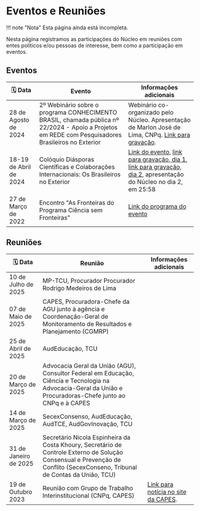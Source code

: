 # Eventos e Reuniões

!!! note "Nota"
    Esta página ainda está incompleta.

Nesta página registramos as participações do Núcleo em reuniões com entes políticos e/ou pessoas de interesse, bem como a participação em eventos.

## Eventos

| 🗓️ Data             | Evento                                                                                                                                             | Informações adicionais                                                                                                                                                                                                                                              |
| ---------------------- | -------------------------------------------------------------------------------------------------------------------------------------------------- | ------------------------------------------------------------------------------------------------------------------------------------------------------------------------------------------------------------------------------------------------------------------- |
| 28 de Agosto de 2024   | 2º Webinário sobre o programa CONHECIMENTO BRASIL, chamada pública nº 22/2024 - Apoio a Projetos em REDE com Pesquisadores Brasileiros no Exterior | Webinário co-organizado pelo Núcleo. Apresentação de Marlon José de Lima, CNPq. [Link para gravação][link-gr-2webinario-cb].                                                                                                                                        |
| 18-19 de Abril de 2024 | Colóquio Diásporas Científicas e Colaborações Internacionais: Os Brasileiros no Exterior                                                           | [Link do evento](https://sephis.org/coloquio_diasporas_cientificas/), [link para gravação, dia 1](https://www.youtube.com/watch?v=o0o2mnEZwtM), [link para gravação, dia 2](https://www.youtube.com/watch?v=lVn7A71D1jw), apresentação do Núcleo no dia 2, em 25:58 |
| 27 de Março de 2022    | Encontro "As Fronteiras do Programa Ciência sem Fronteiras"                                                                                        | [Link do programa do evento][programa-fronteiras-do-csf]                                                                                                                                                                                                            |

[link-gr-2webinario-cb]: https://www.youtube.com/watch?v=hIlmx_3Bo2o
[programa-fronteiras-do-csf]: https://drive.google.com/file/d/1N8KWUd18tYXgD4SuUVt0kse9XOBwRDYM/view?usp=drive_link

## Reuniões

| 🗓️ Data            | Reunião                                                                                                                                                                     | Informações adicionais                                                                                                                           |
| --------------------- | --------------------------------------------------------------------------------------------------------------------------------------------------------------------------- | ------------------------------------------------------------------------------------------------------------------------------------------------ |
| 10 de Julho de 2025   | MP-TCU, Procurador Procurador Rodrigo Medeiros de Lima                                                                                                                      |                                                                                                                                                  |
| 07 de Maio de 2025    | CAPES, Procuradora-Chefe da AGU junto à agência e  Coordenação-Geral de Monitoramento de Resultados e Planejamento (CGMRP)                                                  |                                                                                                                                                  |
| 25 de Abril de 2025   | AudEducação, TCU                                                                                                                                                            |                                                                                                                                                  |
| 20 de Março de 2025   | Advocacia Geral da União (AGU), Consultor Federal em Educação, Ciência e Tecnologia na Advocacia-Geral da União e Procuradoras-Chefe junto ao CNPq e à CAPES                |                                                                                                                                                  |
| 14 de Março de 2025   | SecexConsenso, AudEducação, AudTCE, AudGovInovação, TCU                                                                                                                     |                                                                                                                                                  |
| 31 de Janeiro de 2025 | Secretário Nicola Espinheira da Costa Khoury, Secretário de Controle Externo de Solução Consensual e Prevenção de Conflito (SecexConseno, Tribunal de Contas da União, TCU) |                                                                                                                                                  |
| 19 de Outubro 2023    | Reunião com Grupo de Trabalho Interinstitucional (CNPq, CAPES)                                                                                                              | [Link para notícia no site da CAPES](https://www.gov.br/capes/pt-br/assuntos/noticias/capes-cnpq-e-anpg-reunem-se-com-ex-bolsistas-no-exterior). |
